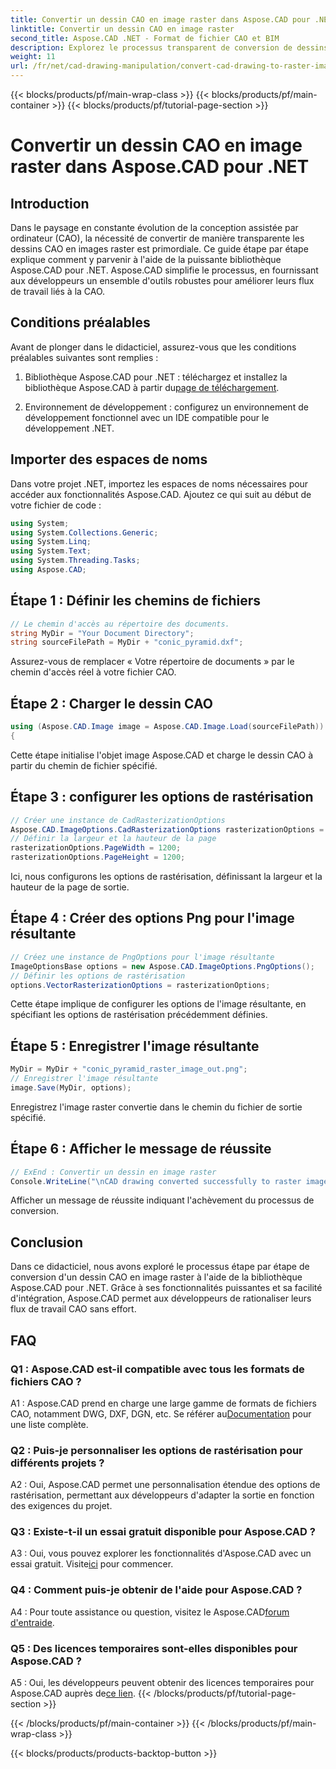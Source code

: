 ```yaml
---
title: Convertir un dessin CAO en image raster dans Aspose.CAD pour .NET
linktitle: Convertir un dessin CAO en image raster
second_title: Aspose.CAD .NET - Format de fichier CAO et BIM
description: Explorez le processus transparent de conversion de dessins CAO en images raster dans .NET avec Aspose.CAD. Débloquez des flux de travail efficaces et améliorez vos projets CAO sans effort.
weight: 11
url: /fr/net/cad-drawing-manipulation/convert-cad-drawing-to-raster-image/
---
```


{{< blocks/products/pf/main-wrap-class >}}
{{< blocks/products/pf/main-container >}}
{{< blocks/products/pf/tutorial-page-section >}}

# Convertir un dessin CAO en image raster dans Aspose.CAD pour .NET

## Introduction

Dans le paysage en constante évolution de la conception assistée par ordinateur (CAO), la nécessité de convertir de manière transparente les dessins CAO en images raster est primordiale. Ce guide étape par étape explique comment y parvenir à l'aide de la puissante bibliothèque Aspose.CAD pour .NET. Aspose.CAD simplifie le processus, en fournissant aux développeurs un ensemble d'outils robustes pour améliorer leurs flux de travail liés à la CAO.

## Conditions préalables

Avant de plonger dans le didacticiel, assurez-vous que les conditions préalables suivantes sont remplies :

1.  Bibliothèque Aspose.CAD pour .NET : téléchargez et installez la bibliothèque Aspose.CAD à partir du[page de téléchargement](https://releases.aspose.com/cad/net/).

2. Environnement de développement : configurez un environnement de développement fonctionnel avec un IDE compatible pour le développement .NET.

## Importer des espaces de noms

Dans votre projet .NET, importez les espaces de noms nécessaires pour accéder aux fonctionnalités Aspose.CAD. Ajoutez ce qui suit au début de votre fichier de code :

```csharp
using System;
using System.Collections.Generic;
using System.Linq;
using System.Text;
using System.Threading.Tasks;
using Aspose.CAD;
```

## Étape 1 : Définir les chemins de fichiers

```csharp
// Le chemin d'accès au répertoire des documents.
string MyDir = "Your Document Directory";
string sourceFilePath = MyDir + "conic_pyramid.dxf";
```

Assurez-vous de remplacer « Votre répertoire de documents » par le chemin d'accès réel à votre fichier CAO.

## Étape 2 : Charger le dessin CAO

```csharp
using (Aspose.CAD.Image image = Aspose.CAD.Image.Load(sourceFilePath))
{
```

Cette étape initialise l'objet image Aspose.CAD et charge le dessin CAO à partir du chemin de fichier spécifié.

## Étape 3 : configurer les options de rastérisation

```csharp
// Créer une instance de CadRasterizationOptions
Aspose.CAD.ImageOptions.CadRasterizationOptions rasterizationOptions = new Aspose.CAD.ImageOptions.CadRasterizationOptions();
// Définir la largeur et la hauteur de la page
rasterizationOptions.PageWidth = 1200;
rasterizationOptions.PageHeight = 1200;
```

Ici, nous configurons les options de rastérisation, définissant la largeur et la hauteur de la page de sortie.

## Étape 4 : Créer des options Png pour l'image résultante

```csharp
// Créez une instance de PngOptions pour l'image résultante
ImageOptionsBase options = new Aspose.CAD.ImageOptions.PngOptions();
// Définir les options de rastérisation
options.VectorRasterizationOptions = rasterizationOptions;
```

Cette étape implique de configurer les options de l'image résultante, en spécifiant les options de rastérisation précédemment définies.

## Étape 5 : Enregistrer l'image résultante

```csharp
MyDir = MyDir + "conic_pyramid_raster_image_out.png";
// Enregistrer l'image résultante
image.Save(MyDir, options);
```

Enregistrez l'image raster convertie dans le chemin du fichier de sortie spécifié.

## Étape 6 : Afficher le message de réussite

```csharp
// ExEnd : Convertir un dessin en image raster
Console.WriteLine("\nCAD drawing converted successfully to raster image format.\nFile saved at " + MyDir);
```

Afficher un message de réussite indiquant l'achèvement du processus de conversion.

## Conclusion

Dans ce didacticiel, nous avons exploré le processus étape par étape de conversion d'un dessin CAO en image raster à l'aide de la bibliothèque Aspose.CAD pour .NET. Grâce à ses fonctionnalités puissantes et sa facilité d'intégration, Aspose.CAD permet aux développeurs de rationaliser leurs flux de travail CAO sans effort.

## FAQ

### Q1 : Aspose.CAD est-il compatible avec tous les formats de fichiers CAO ?

A1 : Aspose.CAD prend en charge une large gamme de formats de fichiers CAO, notamment DWG, DXF, DGN, etc. Se référer au[Documentation](https://reference.aspose.com/cad/net/) pour une liste complète.

### Q2 : Puis-je personnaliser les options de rastérisation pour différents projets ?

A2 : Oui, Aspose.CAD permet une personnalisation étendue des options de rastérisation, permettant aux développeurs d'adapter la sortie en fonction des exigences du projet.

### Q3 : Existe-t-il un essai gratuit disponible pour Aspose.CAD ?

 A3 : Oui, vous pouvez explorer les fonctionnalités d'Aspose.CAD avec un essai gratuit. Visite[ici](https://releases.aspose.com/) pour commencer.

### Q4 : Comment puis-je obtenir de l'aide pour Aspose.CAD ?

 A4 : Pour toute assistance ou question, visitez le Aspose.CAD[forum d'entraide](https://forum.aspose.com/c/cad/19).

### Q5 : Des licences temporaires sont-elles disponibles pour Aspose.CAD ?
 
 A5 : Oui, les développeurs peuvent obtenir des licences temporaires pour Aspose.CAD auprès de[ce lien](https://purchase.aspose.com/temporary-license/).
{{< /blocks/products/pf/tutorial-page-section >}}

{{< /blocks/products/pf/main-container >}}
{{< /blocks/products/pf/main-wrap-class >}}

{{< blocks/products/products-backtop-button >}}
